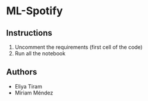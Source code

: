# ML-Spotify

## Instructions
1. Uncomment the requirements (first cell of the code)
2. Run all the notebook

## Authors 
* Eliya Tiram
* Míriam Méndez